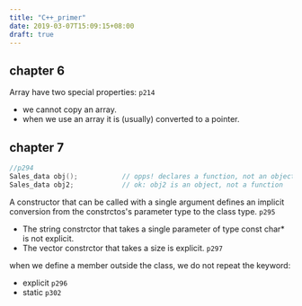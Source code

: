 ```yaml
---
title: "C++_primer"
date: 2019-03-07T15:09:15+08:00
draft: true
---
```


## chapter 6

Array have two special properties:  `p214`
- we cannot copy an array.
- when we use an array it is (usually) converted to a pointer.


## chapter 7
```c++
//p294
Sales_data obj();           // opps! declares a function, not an object
Sales_data obj2;            // ok: obj2 is an object, not a function
```
A constructor that can be called with a single argument defines an implicit conversion from the constrctos's parameter type to the class type. `p295`

- The string constrctor that takes a single parameter of type const char* is not explicit.
- The vector constrctor that takes a size is explicit.    `p297`

when we define a member outside the class, we do not repeat the keyword:
- explicit      `p296`
- static        `p302`